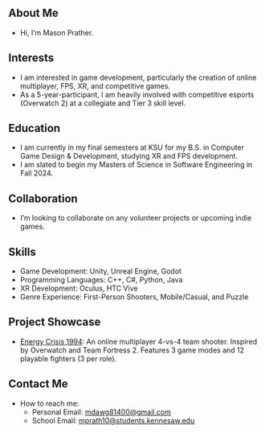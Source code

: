 ## About Me
- Hi, I’m Mason Prather.

## Interests
- I am interested in game development, particularly the creation of online multiplayer, FPS, XR, and competitive games.
- As a 5-year-participant, I am heavily involved with competitive esports (Overwatch 2) at a collegiate and Tier 3 skill level.

## Education
- I am currently in my final semesters at KSU for my B.S. in Computer Game Design & Development, studying XR and FPS development.
- I am slated to begin my Masters of Science in Software Engineering in Fall 2024.

## Collaboration
- I’m looking to collaborate on any volunteer projects or upcoming indie games.

## Skills
- Game Development: Unity, Unreal Engine, Godot
- Programming Languages: C++, C#, Python, Java
- XR Development: Oculus, HTC Vive
- Genre Experience: First-Person Shooters, Mobile/Casual, and Puzzle

## Project Showcase
- [Energy Crisis 1994]([link1](https://github.com/MasonPrather/EC94)): An online multiplayer 4-vs-4 team shooter. Inspired by Overwatch and Team Fortress 2. Features 3 game modes and 12 playable fighters (3 per role).

## Contact Me
- How to reach me:
  - Personal Email: mdawg81400@gmail.com
  - School Email: mprath10@students.kennesaw.edu
